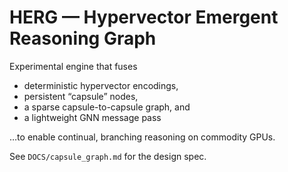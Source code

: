 # HERG — Hypervector Emergent Reasoning Graph

Experimental engine that fuses
* deterministic hypervector encodings,
* persistent “capsule” nodes,
* a sparse capsule-to-capsule graph, and
* a lightweight GNN message pass

…to enable continual, branching reasoning on commodity GPUs.

See `DOCS/capsule_graph.md` for the design spec.
